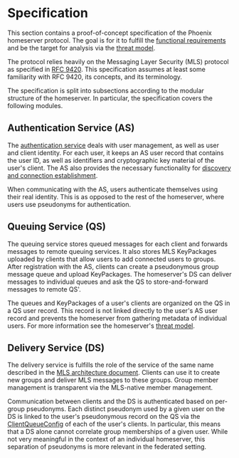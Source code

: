 # Specification

This section contains a proof-of-concept specification of the Phoenix homeserver protocol. The goal is for it to fulfill the [functional requirements](./functional_requirements.md) and be the target for analysis via the [threat model](./threat_model.md). 

The protocol relies heavily on the Messaging Layer Security (MLS) protocol as specified in [RFC 9420](https://www.rfc-editor.org/rfc/rfc9420.html). This specification assumes at least some familiarity with RFC 9420, its concepts, and its terminology.

The specification is split into subsections according to the modular structure of the homeserver. In particular, the specification covers the following modules.

## Authentication Service (AS)

The [authentication service](spec/authentication_service.md) deals with user management, as well as user and client identity. For each user, it keeps an AS user record that contains the user ID, as well as identifiers and cryptographic key material of the user's client. The AS also provides the necessary functionality for [discovery and connection establishment](spec/authentication_service/connection_establishment.md).

When communicating with the AS, users authenticate themselves using their real identity. This is as opposed to the rest of the homeserver, where users use pseudonyms for authentication.

## Queuing Service (QS)

The queuing service stores queued messages for each client and forwards messages to remote queuing services. It also stores MLS KeyPackages uploaded by clients that allow users to add connected users to groups. After registration with the AS, clients can create a pseudonymous group message queue and upload KeyPackages. The homeserver's DS can deliver messages to individual queues and ask the QS to store-and-forward messages to remote QS'.

The queues and KeyPackages of a user's clients are organized on the QS in a QS user record. This record is not linked directly to the user's AS user record and prevents the homeserver from gathering metadata of individual users. For more information see the homeserver's [threat model](threat_model.md).

## Delivery Service (DS)

The delivery service is fulfills the role of the service of the same name described in the [MLS architecture document](https://www.ietf.org/id/draft-ietf-mls-architecture-08.html#section-4.3). Clients can use it to create new groups and deliver MLS messages to these groups. Group member management is transparent via the MLS-native member management.

Communication between clients and the DS is authenticated based on per-group pseudonyms. Each distinct pseudonym used by a given user on the DS is linked to the user's pseudonymous record on the QS via the [ClientQueueConfig](spec/glossary.md#sealed-queue-config) of each of the user's clients. In particular, this means that a DS alone cannot correlate group memberships of a given user. While not very meaningful in the context of an individual homeserver, this separation of pseudonyms is more relevant in the federated setting.

